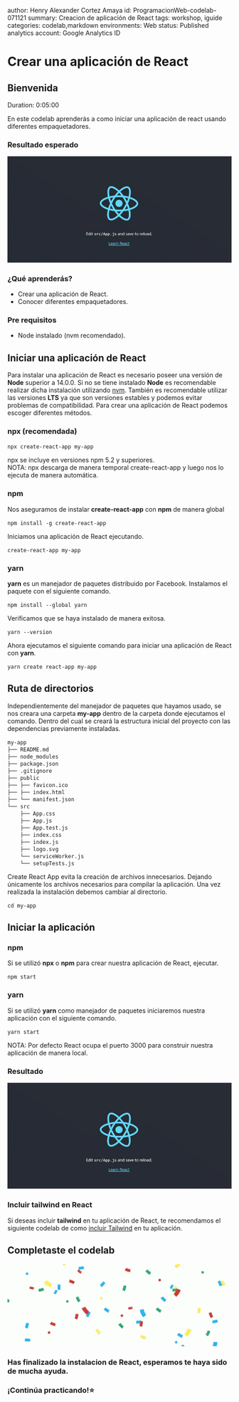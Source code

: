 author: Henry Alexander Cortez Amaya
id: ProgramacionWeb-codelab-071121
summary: Creacion de aplicación de React
tags: workshop, iguide
categories: codelab,markdown
environments: Web
status: Published
analytics account: Google Analytics ID

# Crear una aplicación de React

## Bienvenida

Duration: 0:05:00

En este codelab aprenderás a como iniciar una aplicación de react usando diferentes empaquetadores.

### Resultado esperado

![React-running](./assets/install-react/react-gif.gif "react running")

### ¿Qué aprenderás?

- Crear una aplicación de React.
- Conocer diferentes empaquetadores.

### Pre requisitos

- Node instalado (nvm recomendado).

## Iniciar una aplicación de React

Para instalar una aplicación de React es necesario poseer una versión de **Node** superior a 14.0.0. Si no se tiene instalado **Node** es recomendable realizar dicha instalación utilizando [nvm](https://hencor2019.github.io/nvm-guide/HenCor2019-codelab-260921/index.html#0). También es recomendable utilizar las versiones **LTS** ya que son versiones estables y podemos evitar problemas de compatibilidad. Para crear una aplicación de React podemos escoger diferentes métodos.

### npx (recomendada)

```console
npx create-react-app my-app
```

<aside class="positive">
npx se incluye en versiones npm 5.2 y superiores.
</aside>

<aside class="positive">
NOTA: npx descarga de manera temporal create-react-app y luego nos lo ejecuta de manera automática.
</aside>

### npm

Nos aseguramos de instalar **create-react-app** con **npm** de manera global

```console
npm install -g create-react-app
```

Iniciamos una aplicación de React ejecutando.

```console
create-react-app my-app
```

### yarn

**yarn** es un manejador de paquetes distribuido por Facebook. Instalamos el paquete con el siguiente comando.

```console
npm install --global yarn
```

Verificamos que se haya instalado de manera exitosa.

```console
yarn --version
```

Ahora ejecutamos el siguiente comando para iniciar una aplicación de React con **yarn**.

```console
yarn create react-app my-app
```

## Ruta de directorios

Independientemente del manejador de paquetes que hayamos usado, se nos creara una carpeta **my-app** dentro de la carpeta donde ejecutamos el comando. Dentro del cual se creará la estructura inicial del proyecto con las dependencias previamente instaladas.

```console
my-app
├── README.md
├── node_modules
├── package.json
├── .gitignore
├── public
├── ├── favicon.ico
├── ├── index.html
├── └── manifest.json
└── src
    ├── App.css
    ├── App.js
    ├── App.test.js
    ├── index.css
    ├── index.js
    ├── logo.svg
    └── serviceWorker.js
    └── setupTests.js
```

<aside class="positive">
Create React App evita la creación de archivos innecesarios. Dejando únicamente los archivos necesarios para compilar la aplicación. Una vez realizada la instalación debemos cambiar al directorio.
</aside>

```console
cd my-app
```

## Iniciar la aplicación

### npm

Si se utilizó **npx** o **npm** para crear nuestra aplicación de React, ejecutar.

```console
npm start
```

### yarn

Si se utilizó **yarn** como manejador de paquetes iniciaremos nuestra aplicación con el siguiente comando.

```console
yarn start
```

<aside class="positive">
NOTA: Por defecto React ocupa el puerto 3000 para construir nuestra aplicación de manera local.
</aside>

### Resultado

![React-running](./assets/install-react/react-gif.gif "react running")

### Incluir tailwind en React

Si deseas incluir **tailwind** en tu aplicación de React, te recomendamos el siguiente codelab de como [incluir Tailwind](https://carolinamcc15.github.io/tailwind-guide/#0) en tu aplicación.

## Completaste el codelab

![finish](./assets/finish-codelab.gif)

### Has finalizado la instalacion de React, esperamos te haya sido de mucha ayuda.

### ¡Continúa practicando!⭐
